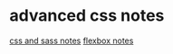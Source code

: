 # advanced css notes

[css and sass notes](https://github.com/hungrypc/advanced-css-course/blob/master/Natours/Natours-notes.md)
[flexbox notes](https://github.com/hungrypc/advanced-css-course/blob/master/Trillo/Trillo-notes.md)